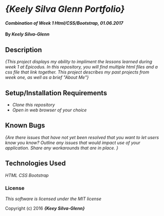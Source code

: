 # _{Keely Silva Glenn Portfolio}_

#### _Combination of Week 1 Html/CSS/Bootstrap, 01.06.2017_

#### By _**Keely Silva-Glenn**_

## Description

_{This project displays my ability to impliment the lessons learned during week 1 at Epicodus. In this repository, you will find multiple html files and a css file that link together. This project describes my past projects from week one, as well as a brief "About Me"}_

## Setup/Installation Requirements

* _Clone this repository_
* _Open in web browser of your choice_

## Known Bugs

_{Are there issues that have not yet been resolved that you want to let users know you know?  Outline any issues that would impact use of your application.  Share any workarounds that are in place. }_

## Technologies Used

_HTML_
_CSS_
_Bootstrap_


### License

*This software is licensed under the MIT license*

Copyright (c) 2016 **_{Keey Silva-Glenn}_**

